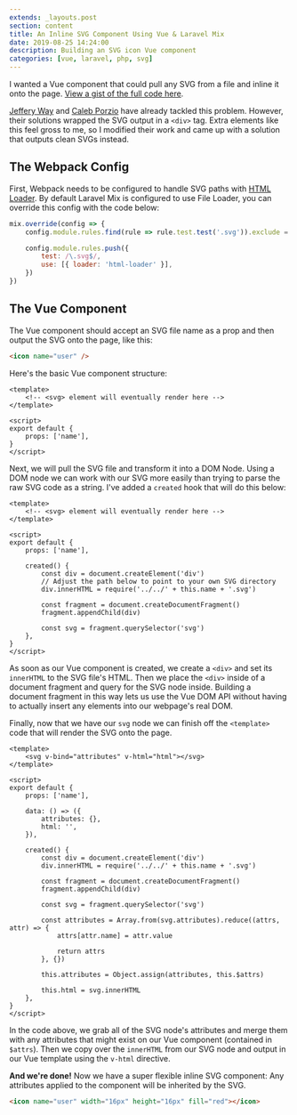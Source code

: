 ```yaml
---
extends: _layouts.post
section: content
title: An Inline SVG Component Using Vue & Laravel Mix
date: 2019-08-25 14:24:00
description: Building an SVG icon Vue component
categories: [vue, laravel, php, svg]
---
```


I wanted a Vue component that could pull any SVG from a file and inline it onto the page. [View a gist of the full code here](https://gist.github.com/imacrayon/f72ce5e40ec30d047b5eda0ae6ea0e39).

[Jeffery Way](https://laracasts.com/series/practical-vue-components/episodes/6) and [Caleb Porzio](https://calebporzio.com/using-inline-svgs-in-vue-compoments/) have already tackled this problem. However, their solutions wrapped the SVG output in a `<div>` tag. Extra elements like this feel gross to me, so I modified their work and came up with a solution that outputs clean SVGs instead.

## The Webpack Config

First, Webpack needs to be configured to handle SVG paths with [HTML Loader](https://github.com/webpack-contrib/html-loader). By default Laravel Mix is configured to use File Loader, you can override this config with the code below:

```javascript
mix.override(config => {
    config.module.rules.find(rule => rule.test.test('.svg')).exclude = /\.svg$/

    config.module.rules.push({
        test: /\.svg$/,
        use: [{ loader: 'html-loader' }],
    })
})
```

## The Vue Component

The Vue component should accept an SVG file name as a prop and then output the SVG onto the page, like this:

```html
<icon name="user" />
```

Here's the basic Vue component structure:

```vue
<template>
    <!-- <svg> element will eventually render here -->
</template>

<script>
export default {
    props: ['name'],
}
</script>
```

Next, we will pull the SVG file and transform it into a DOM Node. Using a DOM node we can work with our SVG more easily than trying to parse the raw SVG code as a string. I've added a `created` hook that will do this below:

```vue
<template>
    <!-- <svg> element will eventually render here -->
</template>

<script>
export default {
    props: ['name'],

    created() {
        const div = document.createElement('div')
        // Adjust the path below to point to your own SVG directory
        div.innerHTML = require('../../' + this.name + '.svg')

        const fragment = document.createDocumentFragment()
        fragment.appendChild(div)

        const svg = fragment.querySelector('svg')
    },
}
</script>
```

As soon as our Vue component is created, we create a `<div>` and set its `innerHTML` to the SVG file's HTML. Then we place the `<div>` inside of a document fragment and query for the SVG node inside. Building a document fragment in this way lets us use the Vue DOM API without having to actually insert any elements into our webpage's real DOM.

Finally, now that we have our `svg` node we can finish off the `<template>` code that will render the SVG onto the page.

```vue
<template>
    <svg v-bind="attributes" v-html="html"></svg>
</template>

<script>
export default {
    props: ['name'],

    data: () => ({
        attributes: {},
        html: '',
    }),

    created() {
        const div = document.createElement('div')
        div.innerHTML = require('../../' + this.name + '.svg')

        const fragment = document.createDocumentFragment()
        fragment.appendChild(div)

        const svg = fragment.querySelector('svg')

        const attributes = Array.from(svg.attributes).reduce((attrs, attr) => {
            attrs[attr.name] = attr.value

            return attrs
        }, {})

        this.attributes = Object.assign(attributes, this.$attrs)

        this.html = svg.innerHTML
    },
}
</script>
```

In the code above, we grab all of the SVG node's attributes and merge them with any attributes that might exist on our Vue component (contained in `$attrs`). Then we copy over the `innerHTML` from our SVG node and output in our Vue template using the `v-html` directive.

**And we're done!** Now we have a super flexible inline SVG component: Any attributes applied to the component will be inherited by the SVG.

```html
<icon name="user" width="16px" height="16px" fill="red"></icon>
```
